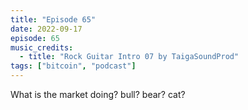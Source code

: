 ```yaml
---
title: "Episode 65"
date: 2022-09-17
episode: 65
music_credits:
  - title: "Rock Guitar Intro 07 by TaigaSoundProd"
tags: ["bitcoin", "podcast"]
---
```


What is the market doing? bull? bear? cat?